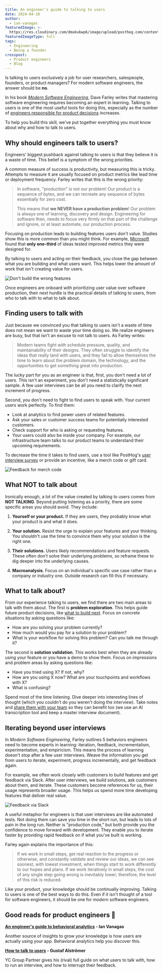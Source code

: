 ```yaml
---
title: An engineer's guide to talking to users
date: 2024-04-18
author:
  - ian-vanagas
featuredImage: >-
  https://res.cloudinary.com/dmukukwp6/image/upload/posthog.com/contents/images/newsletter/beyond-10x-engineer/super-hog.png
featuredImageType: full
tags:
  - Engineering
  - Being a founder
crosspost:
  - Product engineers
  - Blog
---
```


Is talking to users exclusively a job for user researchers, salespeople, founders, or product managers? For modern software engineers, the answer should be **no**.

In his book [*Modern Software Engineering*](https://www.davefarley.net/?p=352), Dave Farley writes that mastering software engineering requires becoming an expert in learning. Talking to users is one of the most useful tools for doing this, especially as the number of [engineers responsible for product decisions](https://newsletter.posthog.com/p/beyond-the-10x-engineer) increases.

To help you build this skill, we've put together everything you must know about why and how to talk to users.

## Why should engineers talk to users?

Engineers' biggest pushback against talking to users is that they believe it is a waste of time. This belief is a symptom of the wrong priorities.

A common measure of success is productivity, but measuring this is tricky. Attempts to measure it are usually focused on product metrics like lead time or deployment frequency. Farley writes that this is the wrong priority:

> In software, "production" is not our problem! Our product is a sequence of bytes, and we can recreate any sequence of bytes essentially for zero cost.
>
> This means that **we NEVER have a production problem**! Our problem is always one of learning, discovery and design. Engineering for software then, needs to focus very firmly on that part of the challenge and ignore, or at least automate, our production process.

Focusing on production leads to building features users don't value. Studies show this is more common than you might think. For example, [Microsoft](https://ai.stanford.edu/~ronnyk/ExPThinkWeek2009Public.pdf) found that **only one-third** of ideas tested improved metrics they were designed for.

By talking to users and acting on their feedback, you close the gap between what you are building and what users want. This helps lower the amount of work that isn't creating value for users.

![Don't build the wrong features](https://res.cloudinary.com/dmukukwp6/image/upload/v1713470851/posthog.com/contents/images/newsletter/talk-to-users/features.jpg)

Once engineers are onboard with prioritizing user value over software production, their next hurdle is the practical details of talking to users, from who to talk with to what to talk about.

## Finding users to talk with

Just because we convinced you that talking to users isn't a waste of time does not mean we want to waste your time doing so. We realize engineers are busy, but that isn't an excuse to not talk to users. As Farley writes:

> Modern teams fight with schedule pressure, quality, and maintainability of their designs. They often struggle to identify the ideas that really land with users, and they fail to allow themselves the time to learn about the problem domain, the technology, and the opportunities to get something great into production.

The lucky part for you as an engineer is that, first, you don't need a lot of users. This isn't an experiment, you don't need a statistically significant sample. A few user interviews can be all you need to clarify the next increment of progress.

Second, you don't need to fight to find users to speak with. Your current users work perfectly. To find them:

- Look at analytics to find power users of related features.
- Ask your sales or customer success teams for potentially interested customers.
- Check support for who is asking or requesting features.
- Your users could also be inside your company. For example, our infrastructure team talks to our product teams to understand their upcoming requirements.

To decrease the time it takes to find users, use a tool like PostHog's [user interview survey](https://posthog.com/tutorials/feedback-interviews-site-apps) or provide an incentive, like a merch code or gift card. 

![Feedback for merch code](https://res.cloudinary.com/dmukukwp6/image/upload/v1713470870/posthog.com/contents/images/newsletter/talk-to-users/merch.png)

## What NOT to talk about

Ironically enough, a lot of the value created by talking to users comes from **NOT TALKING**. Beyond putting listening as a priority, there are some specific areas you should avoid. They include:

1. **Yourself or your product.** If they are users, they probably know what your product is and what it does.

2. **Your solution.** Resist the urge to explain your features and your thinking. You shouldn't use the time to convince them why your solution is the right one.

3. **Their solutions.** Users likely recommendations and feature requests. These often don't solve their underlying problems, so reframe these to dig deeper into the underlying causes.

4. **Macroanalysis**. Focus on an individual's specific use case rather than a company or industry one. Outside research can fill this if necessary.  

## What to talk about?

From our experience talking to users, we find there are two main areas to talk with them about. The first is **problem exploration**. This helps guide future product decisions, like [what to build next](https://newsletter.posthog.com/p/how-we-decide-what-to-build). Focus on concrete situations by asking questions like:

- How are you solving your problem currently?
- How much would you pay for a solution to your problem?
- What is your workflow for solving this problem? Can you talk me through it?

The second is **solution validation**. This works best when they are already using your feature or you have a demo to show them. Focus on impressions and problem areas by asking questions like:

- Have you tried using X? If not, why?
- How are you using X now? What are your touchpoints and workflows with X?
- What is confusing?

Spend most of the time listening. Dive deeper into interesting lines of thought (which you couldn't do you weren't doing the interview). Take notes and [share them with your team](https://posthog.com/product-engineers/interview-snapshot-guide) so they can benefit too (we use an AI transcription tool and keep a master interview document).

## Iterating beyond user interviews

In *Modern Software Engineering*, Farley outlines 5 behaviors engineers need to become experts in learning: iteration, feedback, incrementalism, experimentation, and empiricism. This means the process of learning doesn't stop after a few user interviews. Weave the information you get from users to iterate, experiment, progress incrementally, and get feedback again.

For example, we often work closely with customers to build features and get feedback via Slack. After user interviews, we build solutions, ask customers about them, and iterate. These customers become references for us, their usage represents broader usage. This helps us spend more time developing features that deliver real value.

![Feedback via Slack](https://res.cloudinary.com/dmukukwp6/image/upload/v1713470870/posthog.com/contents/images/newsletter/talk-to-users/feedback.png)

A useful metaphor for engineers is that user interviews are like automated tests. Not doing them can save you time in the short run, but leads to lots of pain in the long run. Neither is "production code," but both provide you the confidence to move forward with development. They enable you to iterate faster by providing rapid feedback on if what you've built is working. 

Farley again explains the importance of this:

> If we work in small steps, get real reaction to the progress or otherwise, and constantly validate and review our ideas, we can see soonest, with lowest investment, when things start to work differently to our hopes and plans. If we work iteratively in small steps, the cost of any single step going wrong is inevitably lower; therefore, the level of this risk is reduced.

Like your product, your knowledge should be continually improving. Talking to users is one of the best ways to do this. Even if it isn't thought of a tool for software engineers, it should be one for *modern* software engineers.

## Good reads for product engineers 📖

**[An engineer's guide to behavioral analytics](https://posthog.com/product-engineers/behavioral-analytics) - Ian Vanagas**

Another source of insights to grow your knowledge is how users are actually using your app. Behavioral analytics help you discover this. 

**[How to talk to users](https://youtu.be/z1iF1c8w5Lg) - Gustaf Alströmer**

YC Group Partner gives his (rival) full guide on what users to talk with, how to run an interview, and how to interrupt their feedback. 

